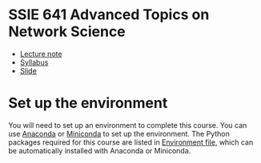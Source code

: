 # SSIE 641 Advanced Topics on Network Science

- [Lecture note](skojaku.github.io/adv-net-sci)
- [Syllabus](docs/syllabus/syllabus.pdf)
- [Slide](docs/slide)

# Set up the environment

You will need to set up an environment to complete this course. You can use [Anaconda](https://www.anaconda.com/products/distribution) or [Miniconda](https://docs.conda.io/en/latest/miniconda.html) to set up the environment. The Python packages required for this course are listed in [Environment file](environment.yml), which can be automatically installed with Anaconda or Miniconda.